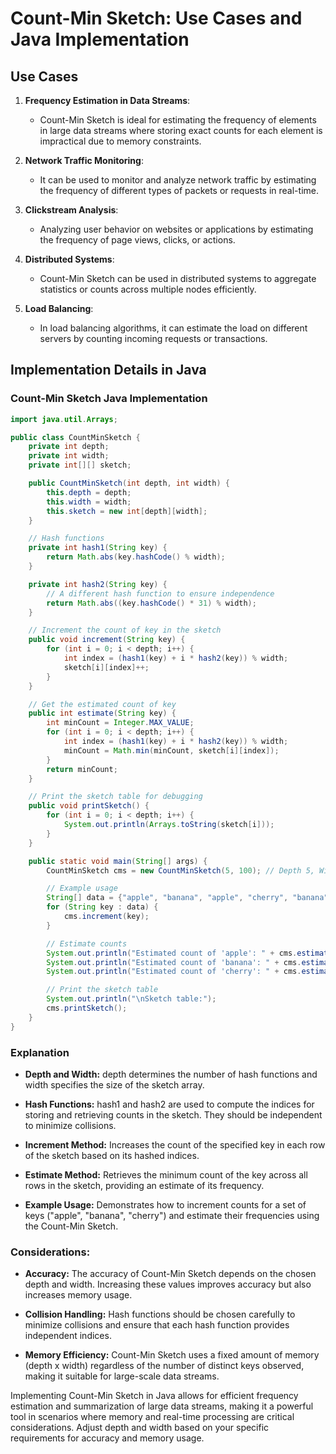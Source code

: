 # Count-Min Sketch: Use Cases and Java Implementation

## Use Cases

1. **Frequency Estimation in Data Streams**:
   - Count-Min Sketch is ideal for estimating the frequency of elements in large data streams where storing exact counts for each element is impractical due to memory constraints.

2. **Network Traffic Monitoring**:
   - It can be used to monitor and analyze network traffic by estimating the frequency of different types of packets or requests in real-time.

3. **Clickstream Analysis**:
   - Analyzing user behavior on websites or applications by estimating the frequency of page views, clicks, or actions.

4. **Distributed Systems**:
   - Count-Min Sketch can be used in distributed systems to aggregate statistics or counts across multiple nodes efficiently.

5. **Load Balancing**:
   - In load balancing algorithms, it can estimate the load on different servers by counting incoming requests or transactions.

## Implementation Details in Java

### Count-Min Sketch Java Implementation

```java
import java.util.Arrays;

public class CountMinSketch {
    private int depth;
    private int width;
    private int[][] sketch;

    public CountMinSketch(int depth, int width) {
        this.depth = depth;
        this.width = width;
        this.sketch = new int[depth][width];
    }

    // Hash functions
    private int hash1(String key) {
        return Math.abs(key.hashCode() % width);
    }

    private int hash2(String key) {
        // A different hash function to ensure independence
        return Math.abs((key.hashCode() * 31) % width);
    }

    // Increment the count of key in the sketch
    public void increment(String key) {
        for (int i = 0; i < depth; i++) {
            int index = (hash1(key) + i * hash2(key)) % width;
            sketch[i][index]++;
        }
    }

    // Get the estimated count of key
    public int estimate(String key) {
        int minCount = Integer.MAX_VALUE;
        for (int i = 0; i < depth; i++) {
            int index = (hash1(key) + i * hash2(key)) % width;
            minCount = Math.min(minCount, sketch[i][index]);
        }
        return minCount;
    }

    // Print the sketch table for debugging
    public void printSketch() {
        for (int i = 0; i < depth; i++) {
            System.out.println(Arrays.toString(sketch[i]));
        }
    }

    public static void main(String[] args) {
        CountMinSketch cms = new CountMinSketch(5, 100); // Depth 5, Width 100

        // Example usage
        String[] data = {"apple", "banana", "apple", "cherry", "banana", "apple"};
        for (String key : data) {
            cms.increment(key);
        }

        // Estimate counts
        System.out.println("Estimated count of 'apple': " + cms.estimate("apple"));
        System.out.println("Estimated count of 'banana': " + cms.estimate("banana"));
        System.out.println("Estimated count of 'cherry': " + cms.estimate("cherry"));

        // Print the sketch table
        System.out.println("\nSketch table:");
        cms.printSketch();
    }
}
```

### Explanation

   - **Depth and Width:** depth determines the number of hash functions and width specifies the size of the sketch array.

   - **Hash Functions:** hash1 and hash2 are used to compute the indices for storing and retrieving counts in the sketch. They should be independent to minimize collisions.

   - **Increment Method:** Increases the count of the specified key in each row of the sketch based on its hashed indices.

   - **Estimate Method:** Retrieves the minimum count of the key across all rows in the sketch, providing an estimate of its frequency.

   - **Example Usage:** Demonstrates how to increment counts for a set of keys ("apple", "banana", "cherry") and estimate their frequencies using the Count-Min Sketch.

### Considerations:

   - **Accuracy:** The accuracy of Count-Min Sketch depends on the chosen depth and width. Increasing these values improves accuracy but also increases memory usage.

   - **Collision Handling:** Hash functions should be chosen carefully to minimize collisions and ensure that each hash function provides independent indices.

   - **Memory Efficiency:** Count-Min Sketch uses a fixed amount of memory (depth x width) regardless of the number of distinct keys observed, making it suitable for large-scale data streams.

Implementing Count-Min Sketch in Java allows for efficient frequency estimation and summarization of large data streams, making it a powerful tool in scenarios where memory and real-time processing are critical considerations.
Adjust depth and width based on your specific requirements for accuracy and memory usage.
